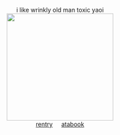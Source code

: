 <div align="center"> 

i like wrinkly old man toxic yaoi<br>
<img height="250" src="https://file.garden/Zoh6AmUPgG7Qjqjt/github/uuuuuummmm.png"><br>
[rentry](https://rentry.co/konoha)⠀⠀[atabook](https://oliver.atabook.org/)<br>
